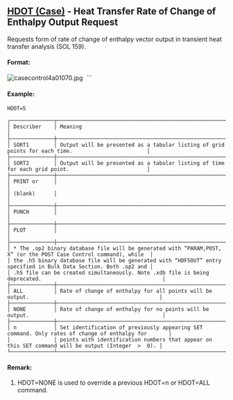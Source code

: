 ## [HDOT (Case)](https://nexus.hexagon.com/documentationcenter/bundle/MSC_Nastran_2022.4/page/Nastran_Combined_Book/qrg/casecontrol4a/TOC.HDOT.Case.xhtml) - Heat Transfer Rate of Change of Enthalpy Output Request

Requests form of rate of change of enthalpy vector output in transient heat transfer analysis (SOL 159).

#### Format:

![casecontrol4a01070.jpg](https://help-be.hexagonmi.com/bundle/MSC_Nastran_2022.4/page/Nastran_Combined_Book/qrg/casecontrol4a/../../../assets/casecontrol4a01070.jpg?_LANG=enus)  ```

#### Example:

```nastran
HDOT=5
```

```text
┌──────────────┬────────────────────────────────────────────────────────────────────────────────────────────────────┐
│ Describer    │ Meaning                                                                                            │
├──────────────┼────────────────────────────────────────────────────────────────────────────────────────────────────┤
│ SORT1        │ Output will be presented as a tabular listing of grid points for each time.                        │
├──────────────┼────────────────────────────────────────────────────────────────────────────────────────────────────┤
│ SORT2        │ Output will be presented as a tabular listing of time for each grid point.                         │
├──────────────┼────────────────────────────────────────────────────────────────────────────────────────────────────┤
│ PRINT or     │                                                                                                    │
│ (blank)      │                                                                                                    │
├──────────────┼────────────────────────────────────────────────────────────────────────────────────────────────────┤
│ PUNCH        │                                                                                                    │
├──────────────┼────────────────────────────────────────────────────────────────────────────────────────────────────┤
│ PLOT         │                                                                                                    │
├──────────────┼────────────────────────────────────────────────────────────────────────────────────────────────────┤
│ * The .op2 binary database file will be generated with “PARAM,POST, X” (or the POST Case Control command), while  │
│ the .h5 binary database file will be generated with “HDF5OUT” entry specified in Bulk Data Section. Both .op2 and │
│ .h5 file can be created simultaneously. Note .xdb file is being deprecated.                                       │
├──────────────┼────────────────────────────────────────────────────────────────────────────────────────────────────┤
│ ALL          │ Rate of change of enthalpy for all points will be output.                                          │
├──────────────┼────────────────────────────────────────────────────────────────────────────────────────────────────┤
│ NONE         │ Rate of change of enthalpy for no points will be output.                                           │
├──────────────┼────────────────────────────────────────────────────────────────────────────────────────────────────┤
│ n            │ Set identification of previously appearing SET command. Only rates of change of enthalpy for       │
│              │ points with identification numbers that appear on this SET command will be output (Integer  >  0). │
└──────────────┴────────────────────────────────────────────────────────────────────────────────────────────────────┘
```

#### Remark:

1. HDOT=NONE is used to override a previous HDOT=n or HDOT=ALL command.
